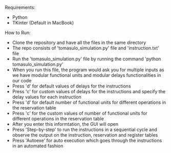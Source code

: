 Requirements: 
 * Python
 * TKinter (Default in MacBook)

How to Run: 
  * Clone the repository and have all the files in the same directory
  * The repo consists of 'tomasulo_simulation.py' file and 'instruction.txt' file
  * Run the 'tomasulo_simulation.py' file by running the command 'python tomasulo_simulation.py'
  * When you run this file, the program would ask you for multiple inputs as we have modular functional units and modular delays functionalities in our code
  * Press 'd' for default values of delays for the instructions
  * Press 'c' for custom values of delays for the instructions and specify the delay values for each instruction
  * Press 'd' for default number of functional units for different operations in the reservation table
  * Press 'c' for the custom values of number of functional units for different operations in the reservation table
  * After you enter this informtation, the GUI will open
  * Press 'Step-by-step' to run the instructions in a sequential cycle and observe the output on the instruction, reservation and register tables
  * Press 'Autoexe' for auto execution which goes through the instructions in an automated fashion
